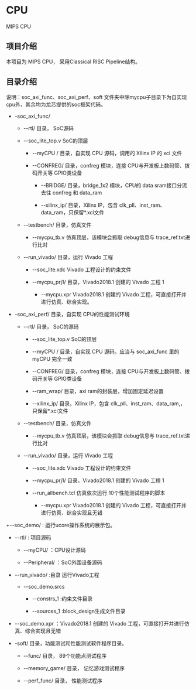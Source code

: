# CPU

MIPS CPU

## 项目介绍

本项目为 MIPS CPU， 采用Classical RISC Pipeline结构。

## 目录介绍

说明：soc_axi_func、soc_axi_perf、soft 文件夹中除mycpu子目录下为自实现cpu外，其余均为龙芯提供的soc框架代码。

+ -soc_axi_func/ 

   + --rtl/ 目录， SoC源码

   + --soc_lite_top.v SoC的顶层
    
        + --myCPU / 目录，自实现 CPU 源码，调用的 Xilinx IP 的 xci 文件 

        + --CONFREG/ 目录，confreg 模块，连接 CPU与开发板上数码管、拨码开关等 GPIO类设备 

            + --BRIDGE/ 目录，bridge_1x2 模块，CPU的 data sram接口分流去往 confreg 和 data_ram 

            + --xilinx_ip/ 目录，Xilinx IP，包含 clk_pll、inst_ram、data_ram，只保留*.xci文件 

    + --testbench/ 目录，仿真文件

        + --mycpu_tb.v 仿真顶层，该模块会抓取 debug信息与 trace_ref.txt进行比对 

    + --run_vivado/ 目录，运行 Vivado 工程 

        + --soc_lite.xdc Vivado 工程设计的约束文件 

        + --mycpu_prj1/ 目录，Vivado2018.1 创建的 Vivado 工程 1 

            + --mycpu.xpr Vivado2018.1 创建的 Vivado 工程，可直接打开并进行仿真、综合实现。




+ -soc_axi_perf/ 目录，自实现 CPU的性能测试环境

    + --rtl/ 目录， SoC的源码

        + --soc_lite_top.v SoC的顶层

        + --myCPU / 目录，自实现 CPU 源码。应当与 soc_axi_func 里的 myCPU 完全一致 

        + --CONFREG/ 目录，confreg 模块，连接 CPU与开发板上数码管、拨码开关等 GPIO类设备 

        + --ram_wrap/ 目录，axi ram的封装层，增加固定延迟设置 

        + --xilinx_ip/ 目录，Xilinx IP，包含 clk_pll、inst_ram、data_ram,，只保留*.xci文件 

   + --testbench/ 目录，仿真文件
    
        + --mycpu_tb.v 仿真顶层，该模块会抓取 debug信息与 trace_ref.txt进行比对 

    + --run_vivado/ 目录，运行 Vivado 工程 

        + --soc_lite.xdc Vivado 工程设计的约束文件 

        + --mycpu_prj1/ 目录，Vivado2018.1 创建的 Vivado 工程 1 

        + --run_allbench.tcl 仿真依次运行 10个性能测试程序的脚本

            + --mycpu.xpr Vivado2018.1 创建的 Vivado 工程，可直接打开并进行仿真、综合实现且无错



+--soc_demo/ : 运行ucore操作系统的展示包。
        
   + --rtl/      : 项目源码
   
      + --myCPU/	：CPU设计源码
   
      + --Peripheral/           ：SoC外围设备源码
  
   + --run_vivado/              :目录 运行Vivado工程
   
      + --soc_demo.srcs 

         + --constrs_1	:约束文件目录

         + --sources_1	:block_design生成文件目录
      
   + --soc_demo.xpr	：Vivado2018.1 创建的 Vivado 工程，可直接打开并进行仿真、综合实现且无错 
   
+ -soft/ 目录，功能测试和性能测试软件程序目录。

    + --func/ 目录， 89个功能点测试程序

    + --memory_game/ 目录， 记忆游戏测试程序

    + --perf_func/ 目录， 性能测试程序 


